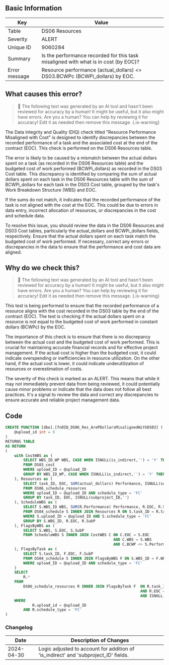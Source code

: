## Basic Information
| Key         | Value          |
|-------------|----------------|
| Table       | DS06 Resources |
| Severity    | ALERT |
| Unique ID   | 9060284   |
| Summary     | Is the performance recorded for this task misaligned with what is in cost (by EOC)? |
| Error message | Resource performance (actual_dollars) <> DS03.BCWPc (BCWPi_dollars) by EOC. |

## What causes this error?

> :robot: The following text was generated by an AI tool and hasn't been reviewed for accuracy by a human! It might be useful, but it also might have errors. Are you a human? You can help by reviewing it for accuracy! Edit it as needed then remove this message.
{.is-warning}

The Data Integrity and Quality (DIQ) check titled "Resource Performance Misaligned with Cost" is designed to identify discrepancies between the recorded performance of a task and the associated cost at the end of the contract (EOC). This check is performed on the DS06 Resources table.

The error is likely to be caused by a mismatch between the actual dollars spent on a task (as recorded in the DS06 Resources table) and the budgeted cost of work performed (BCWPi_dollars) as recorded in the DS03 Cost table. This discrepancy is identified by comparing the sum of actual dollars spent on each task in the DS06 Resources table with the sum of BCWPi_dollars for each task in the DS03 Cost table, grouped by the task's Work Breakdown Structure (WBS) and EOC.

If the sums do not match, it indicates that the recorded performance of the task is not aligned with the cost at the EOC. This could be due to errors in data entry, incorrect allocation of resources, or discrepancies in the cost and schedule data.

To resolve this issue, you should review the data in the DS06 Resources and DS03 Cost tables, particularly the actual_dollars and BCWPi_dollars fields, respectively. Ensure that the actual dollars spent on each task match the budgeted cost of work performed. If necessary, correct any errors or discrepancies in the data to ensure that the performance and cost data are aligned.
## Why do we check this?

> :robot: The following text was generated by an AI tool and hasn't been reviewed for accuracy by a human! It might be useful, but it also might have errors. Are you a human? You can help by reviewing it for accuracy! Edit it as needed then remove this message.
{.is-warning}

This test is being performed to ensure that the recorded performance of a resource aligns with the cost recorded in the DS03 table by the end of the contract (EOC). The test is checking if the actual dollars spent on a resource is not equal to the budgeted cost of work performed in constant dollars (BCWPc) by the EOC. 

The importance of this check is to ensure that there is no discrepancy between the actual cost and the budgeted cost of work performed. This is crucial for maintaining accurate financial records and for effective project management. If the actual cost is higher than the budgeted cost, it could indicate overspending or inefficiencies in resource utilization. On the other hand, if the actual cost is lower, it could indicate underutilization of resources or overestimation of costs.

The severity of this check is marked as an ALERT. This means that while it may not immediately prevent data from being reviewed, it could potentially cause minor problems or indicate that the data does not follow all best practices. It's a signal to review the data and correct any discrepancies to ensure accurate and reliable project management data.
## Code

```sql
CREATE FUNCTION [dbo].[fnDIQ_DS06_Res_ArePDollarsMisalignedWithDS03] (
	@upload_id int = 0
)
RETURNS TABLE
AS RETURN
(
	with CostWBS as (
		SELECT WBS_ID_WP WBS, CASE WHEN ISNULL(is_indirect,'') = 'Y' THEN 'Indirect' ELSE EOC END as EOC, SUM(BCWPi_dollars) BCWP
		FROM DS03_cost
		WHERE upload_ID = @upload_ID
		GROUP BY WBS_ID_WP, CASE WHEN ISNULL(is_indirect,'') = 'Y' THEN 'Indirect' ELSE EOC END
	), Resources as (
		SELECT task_ID, EOC, SUM(actual_dollars) Performance, ISNULL(subproject_ID,'') SubP
		FROM DS06_schedule_resources 
		WHERE upload_ID = @upload_ID AND schedule_type = 'FC' 
		GROUP BY task_ID, EOC, ISNULL(subproject_ID,'')
	), ScheduleWBS as (
		SELECT S.WBS_ID WBS, SUM(R.Performance) Performance, R.EOC, R.SubP
		FROM DS04_schedule S INNER JOIN Resources R ON S.task_ID = R.task_ID AND ISNULL(S.subproject_ID,'') = R.SubP
		WHERE S.upload_ID = @upload_ID AND S.schedule_type = 'FC'
		GROUP BY S.WBS_ID, R.EOC, R.SubP
	), FlagsByWBS as (
		SELECT S.WBS, S.EOC, S.SubP
		FROM ScheduleWBS S INNER JOIN CostWBS C ON C.EOC = S.EOC
												AND C.WBS = S.WBS
												AND C.BCWP <> S.Performance				
	), FlagsByTask as (
		SELECT S.task_ID, F.EOC, F.SubP
		FROM DS04_schedule S INNER JOIN FlagsByWBS F ON S.WBS_ID = F.WBS
		WHERE upload_ID = @upload_ID AND schedule_type = 'FC'
	)
	SELECT
		R.*
	FROM
		DS06_schedule_resources R INNER JOIN FlagsByTask F 	ON R.task_ID = F.task_ID 
															AND R.EOC = F.EOC
															AND ISNULL(R.subproject_ID,'') = F.SubP
	WHERE
			R.upload_id = @upload_ID
		AND R.schedule_type = 'FC'
)
```

### Changelog

| Date       | Description of Changes   |
| ---------- | ------------------------ |
| 2024-04-30 | Logic adjusted to account for addition of 'is_indirect' and 'subproject_ID' fields. |
